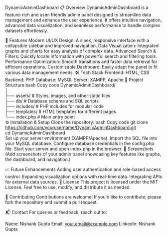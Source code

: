 DynamicAdminDashboard
📋 Overview
DynamicAdminDashboard is a feature-rich and user-friendly admin panel designed to streamline data management and enhance the user experience. It offers intuitive navigation, advanced data visualization, and seamless performance to handle complex datasets effortlessly.

🚀 Features
Modern UI/UX Design: A sleek, responsive interface with a collapsible sidebar and improved navigation.
Data Visualization: Integrated graphs and charts for easy analysis of complex data.
Advanced Search & Filters: Quickly locate information with powerful search and filtering tools.
Performance Optimization: Smooth transitions and faster data retrieval for efficient operations.
Customizable Dashboard: Easily adapt the panel to fit various data management needs.
🛠️ Tech Stack
Frontend: HTML, CSS
Backend: PHP
Database: MySQL
Server: XAMPP, Apache
📂 Project Structure
bash
Copy code
DynamicAdminDashboard/  
│  
├── assets/         # Styles, images, and other static files  
├── db/             # Database schema and SQL scripts  
├── includes/       # PHP includes for modular code  
├── templates/      # HTML templates for different pages  
└── index.php       # Main entry point  
⚙️ Installation & Setup
Clone the repository:
bash
Copy code
git clone https://github.com/yourusername/DynamicAdminDashboard.git  
cd DynamicAdminDashboard  
Set up your server environment (XAMPP/Apache).
Import the SQL file into your MySQL database.
Configure database credentials in the config.php file.
Start your server and open index.php in the browser.
🎨 Screenshots
(Add screenshots of your admin panel showcasing key features like graphs, the dashboard, and navigation.)

📈 Future Enhancements
Adding user authentication and role-based access control.
Expanding visualization options with real-time data.
Integrating APIs for external data sources.
📄 License
This project is licensed under the MIT License. Feel free to use, modify, and distribute it as needed.

🤝 Contributing
Contributions are welcome! If you'd like to contribute, please fork the repository and submit a pull request.

📬 Contact
For queries or feedback, reach out to:

Name: Nishank Gupta
Email: your.email@example.com
LinkedIn: Nishank Gupta
